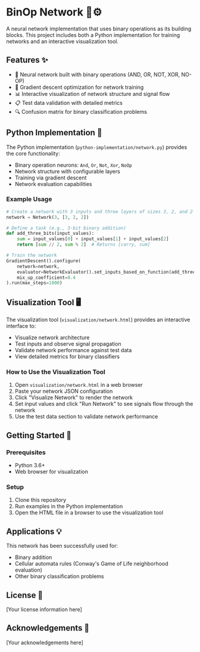 # BinOp Network 🧠⚙️

A neural network implementation that uses binary operations as its building blocks. This project includes both a Python implementation for training networks and an interactive visualization tool.

## Features ✨

- 🧮 Neural network built with binary operations (AND, OR, NOT, XOR, NO-OP)
- 🔄 Gradient descent optimization for network training
- 📊 Interactive visualization of network structure and signal flow
- 📋 Test data validation with detailed metrics
- 🔍 Confusion matrix for binary classification problems

## Python Implementation 🐍

The Python implementation (`python-implementation/network.py`) provides the core functionality:

- Binary operation neurons: `And`, `Or`, `Not`, `Xor`, `NoOp`
- Network structure with configurable layers
- Training via gradient descent
- Network evaluation capabilities

### Example Usage

```python
# Create a network with 3 inputs and three layers of sizes 3, 2, and 2
network = Network(3, [3, 2, 2])

# Define a task (e.g., 3-bit binary addition)
def add_three_bits(input_values):
    sum = input_values[0] + input_values[1] + input_values[2]
    return [sum // 2, sum % 2]  # Returns [carry, sum]

# Train the network
GradientDescent().configure(
    network=network,
    evaluator=NetworkEvaluator().set_inputs_based_on_function(add_three_bits, 3),
    mix_up_coefficient=0.4
).run(max_steps=1000)
```

## Visualization Tool 🖥️

The visualization tool (`visualization/network.html`) provides an interactive interface to:

- Visualize network architecture
- Test inputs and observe signal propagation
- Validate network performance against test data
- View detailed metrics for binary classifiers

### How to Use the Visualization Tool

1. Open `visualization/network.html` in a web browser
2. Paste your network JSON configuration
3. Click "Visualize Network" to render the network
4. Set input values and click "Run Network" to see signals flow through the network
5. Use the test data section to validate network performance

## Getting Started 🚀

### Prerequisites

- Python 3.6+
- Web browser for visualization

### Setup

1. Clone this repository
2. Run examples in the Python implementation
3. Open the HTML file in a browser to use the visualization tool

## Applications 💡

This network has been successfully used for:
- Binary addition
- Cellular automata rules (Conway's Game of Life neighborhood evaluation)
- Other binary classification problems

## License 📝

[Your license information here]

## Acknowledgements 🙏

[Your acknowledgements here]
